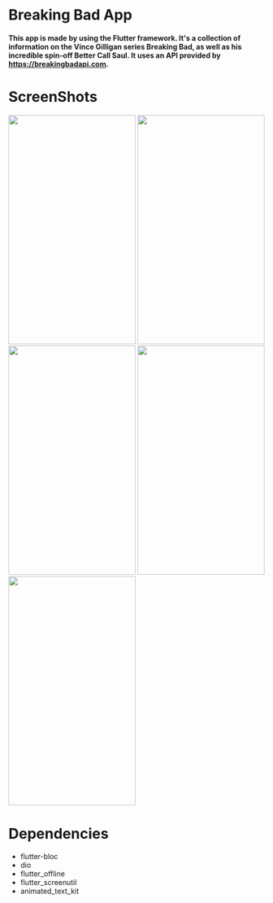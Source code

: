 #  Breaking Bad App

#### This app is made by using the Flutter framework. It's a collection of information on the Vince Gilligan series Breaking Bad, as well as his incredible spin-off Better Call Saul. It uses an API provided by https://breakingbadapi.com.



# ScreenShots

<p float="left">
  <img src="https://user-images.githubusercontent.com/76887699/146643022-062dd812-e822-4061-a3e0-6299bb875931.png" width="250" height="450" />
  <img src="https://user-images.githubusercontent.com/76887699/146643026-cffbf2c7-504b-45d7-9895-bca627396d30.png" width="250" height="450" /> 
  <img src="https://user-images.githubusercontent.com/76887699/146643032-7334a0f9-55ff-4f2a-a075-52f17c2cfc88.png" width="250" height="450" /> 
  <img src="https://user-images.githubusercontent.com/76887699/146643033-0e8d358e-b043-492a-bb5a-37f974e83b80.png" width="250" height="450" /> 
  <img src="https://user-images.githubusercontent.com/76887699/146643035-786c0e14-c51f-4f06-bfb8-af112b016180.png" width="250" height="450" /> 


</p>

# Dependencies
* flutter-bloc
* dio                                                                                                                              
* flutter_offline                                                                                                                           
* flutter_screenutil 
* animated_text_kit      

